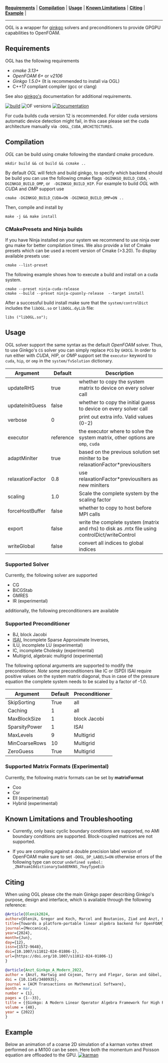 <!--
SPDX-FileCopyrightText: 2024 OGL authors

SPDX-License-Identifier: GPL-3.0-or-later
-->

**[Requirements](#requirements)** |
**[Compilation](#Compilation)** |
**[Usage](#Usage)** |
**[Known Limitations](#Known_Limitations_and_Troubleshooting)** |
**[Citing](#Citing)** |
**[Example](#Example)** |

---

OGL is a wrapper for [ginkgo](https://github.com/ginkgo-project/ginkgo) solvers and preconditioners to provide GPGPU capabilities to OpenFOAM.


## Requirements

OGL has the following requirements

*   _cmake 3.13+_
*   _OpenFOAM 6+_ or _v2106_
*   _Ginkgo 1.5.0+_ (It is recommended to install via OGL)
*   C++17 compliant compiler (gcc or clang)

See also [ginkgo's](https://github.com/ginkgo-project/ginkgo) documentation for additional requirements.


[![build](https://github.com/hpsim/OGL/actions/workflows/build-foam.yml/badge.svg)](https://github.com/hpsim/OGL/actions/workflows/build-foam.yml)
![OF versions](https://img.shields.io/badge/OF--versions-v2212%2C10-green)
[![Documentation](https://img.shields.io/badge/Documentation-blue)](https://codedocs.xyz/hpsim/OGL/)

For cuda builds cuda version 12 is recommended. For older cuda versions automatic device detection might fail, in this case please set the cuda architecture manually via `-DOGL_CUDA_ARCHITECTURES`.

## Compilation

*OGL* can be build using cmake following the standard cmake procedure.

    mkdir build && cd build && ccmake ..

By default *OGL* will fetch and build ginkgo, to specify which backend should be build you can use the following cmake flags `-DGINKGO_BUILD_CUDA`, `-DGINKGO_BUILD_OMP`, or ` -DGINKGO_BUILD_HIP`. For example to build *OGL* with *CUDA* and *OMP* support use

    cmake -DGINKGO_BUILD_CUDA=ON -DGINKGO_BUILD_OMP=ON ..

Then, compile and install by

    make -j && make install

### CMakePresets and Ninja builds

If you have Ninja installed on your system we recommend to use ninja over gnu make for better compilation times. We also provide a list of Cmake presets which can be used a recent version of Cmake (>3.20). To display available presets use:

    cmake --list-preset

The following example shows how to execute a build and install on a cuda system.

    cmake --preset ninja-cuda-release
    cmake --build --preset ninja-cpuonly-release  --target install


After a successful build install make sure that the `system/controlDict` includes the `libOGL.so` or  `libOGL.dyLib` file:

    libs ("libOGL.so");


## Usage

OGL solver support the same syntax as the default *OpenFOAM* solver. Thus, to use Ginkgo's `CG` solver you can simply replace `PCG` by `GKOCG`. In order to run either with *CUDA*, *HIP*, or *OMP* support set the `executor` keyword to `cuda`, `hip`, or `omp` in the  `system/fvSolution` dictionary.

Argument | Default | Description
------------ | ------------- | -------------
updateRHS | true | whether to copy the system matrix to device on every solver call
updateInitGuess | false |whether to copy the initial guess to device on every solver call
verbose | 0 | print out extra info. Valid values (0-2)
executor | reference | the executor where to solve the system matrix, other options are `omp`, `cuda`
adaptMinIter | true | based on the previous solution set minIter to be relaxationFactor*previousIters
relaxationFactor | 0.8 | use relaxationFactor*previousIters as new minIters
scaling | 1.0 | Scale the complete system by the scaling factor
forceHostBuffer  | false | whether to copy to host before MPI calls
export | false | write the complete system (matrix and rhs) to disk as .mtx file using controlDict/writeControl
writeGlobal | false | convert all indices to global indices

### Supported Solver
Currently, the following solver are supported

* CG
* BiCGStab
* GMRES
* IR (experimental)

additionally, the following preconditioners are available

### Supported Preconditioner
* BJ, block Jacobi
* [ISAI](https://doi.org/10.1016/j.parco.2017.10.003), Incomplete Sparse Approximate Inverses,
* ILU, incomplete LU (experimental)
* IC, incomplete Cholesky (experimental)
* Multigrid, algebraic multigrid (experimental)

The following optional arguments are supported to modify the preconditioner. *Note* some preconditioners like IC or (SPD) ISAI require positive values on the system matrix diagonal, thus in case of the pressure equation the complete system needs to be scaled by a factor of -1.0.

Argument | Default | Preconditioner
------------ | ------------- | -------------
SkipSorting | True | all
Caching | 1 | all
MaxBlockSize | 1 | block Jacobi
SparsityPower | 1 | ISAI
MaxLevels | 9 | Multigrid
MinCoarseRows | 10 | Multigrid
ZeroGuess | True | Multigrid

### Supported Matrix Formats (Experimental)
Currently, the following matrix formats can be set by **matrixFormat**

* Coo
* Csr
* Ell (experimental)
* Hybrid (experimental)


## Known Limitations and Troubleshooting

- Currently, only basic cyclic boundary conditions are supported, no AMI boundary conditions are supported. Block-coupled matrices are not supported.

- If you are compiling against a double precision label version of OpenFOAM
make sure to set `-DOGL_DP_LABELS=ON` otherwise errors of the following type can occur  `undefined symbol: _ZN4Foam10dictionary3addERKNS_7keyTypeEib`

## Citing

When using OGL please cite the main Ginkgo paper describing Ginkgo's purpose, design and interface, which is
available through the following reference:

``` bibtex
@Article{Olenik2024,
author={Olenik, Gregor and Koch, Marcel and Boutanios, Ziad and Anzt, Hartwig},
title={Towards a platform-portable linear algebra backend for OpenFOAM},
journal={Meccanica},
year={2024},
month={Jun},
day={12},
issn={1572-9648},
doi={10.1007/s11012-024-01806-1},
url={https://doi.org/10.1007/s11012-024-01806-1}
}

@article{Anzt_Ginkgo_A_Modern_2022,
author = {Anzt, Hartwig and Cojean, Terry and Flegar, Goran and Göbel, Fritz and Grützmacher, Thomas and Nayak, Pratik and Ribizel, Tobias and Tsai, Yuhsiang and Quintana-Ortí, Enrique S.},
doi = {10.1145/3480935},
journal = {ACM Transactions on Mathematical Software},
month = mar,
number = {1},
pages = {1--33},
title = {{Ginkgo: A Modern Linear Operator Algebra Framework for High Performance Computing}},
volume = {48},
year = {2022}
}
```

## Example
Below an animation of a coarse 2D simulation of a karman vortex street performed on a MI100 can be seen. Here both the momentum and Poisson equation are offloaded to the GPU.
[![karman](https://github.com/hpsim/OGL_DATA/blob/main/assets/U_mag_rainbow.gif)](https://github.com/hpsim/OGL_DATA/blob/main/assets/U_mag_rainbow.gif)

